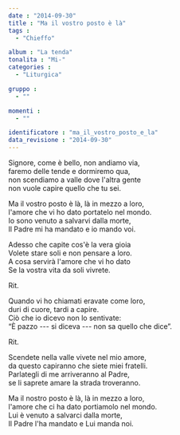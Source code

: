 ```yaml
---
date : "2014-09-30"
title : "Ma il vostro posto è là"
tags : 
  - "Chieffo"

album : "La tenda"
tonalita : "Mi-"
categories : 
  - "Liturgica"

gruppo : 
  - ""

momenti : 
  - ""

identificatore : "ma_il_vostro_posto_e_la"
data_revisione : "2014-09-30"
---
```

  
  
Signore, come è bello, non andiamo via,  
faremo delle tende e dormiremo qua,  
non scendiamo a valle dove l'altra gente  
non vuole capire quello che tu sei.  
  
  
Ma il vostro posto è là, là in mezzo a loro,  
l'amore che vi ho dato portatelo nel mondo.  
Io sono venuto a salvarvi dalla morte,  
Il Padre mi ha mandato e io mando voi.  
  
  
Adesso che capite cos'è la vera gioia  
Volete stare soli e non pensare a loro.  
A cosa servirà l'amore che vi ho dato  
Se la vostra vita da soli vivrete.  
  
  
Rit.   
  
  
Quando vi ho chiamati eravate come loro,  
duri di cuore, tardi a capire.  
Ciò che io dicevo non lo sentivate:  
“È pazzo --- si diceva --- non sa quello che dice”.  
  
  
Rit.   
  
  
Scendete nella valle vivete nel mio amore,  
da questo capiranno che siete miei fratelli.  
Parlategli di me arriveranno al Padre,  
se li saprete amare la strada troveranno.  
  
  
Ma il nostro posto è là, là in mezzo a loro,  
l'amore che ci ha dato portiamolo nel mondo.  
Lui è venuto a salvarci dalla morte,  
Il Padre l'ha mandato e Lui manda noi.  
  
